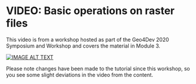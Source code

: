 # VIDEO: Basic operations on raster files

This video is from a workshop hosted as part of the Geo4Dev 2020 Symposium and Workshop and covers the material in Module 3.

[![IMAGE ALT TEXT](http://img.youtube.com/vi/UyCE2wLy7BQ/0.jpg)](http://www.youtube.com/watch?v=UyCE2wLy7BQ "Video Title")

Please note changes have been made to the tutorial since this workshop, so you see some slight deviations in the video from the content.